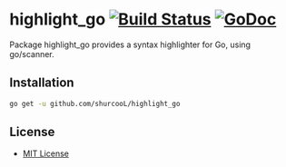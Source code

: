 # highlight_go [![Build Status](https://travis-ci.org/shurcooL/highlight_go.svg?branch=master)](https://travis-ci.org/shurcooL/highlight_go) [![GoDoc](https://godoc.org/github.com/shurcooL/highlight_go?status.svg)](https://godoc.org/github.com/shurcooL/highlight_go)

Package highlight_go provides a syntax highlighter for Go, using go/scanner.

Installation
------------

```bash
go get -u github.com/shurcooL/highlight_go
```

License
-------

-	[MIT License](https://opensource.org/licenses/mit-license.php)
